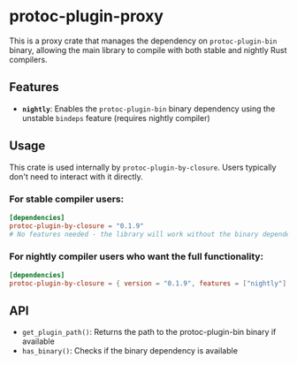 # protoc-plugin-proxy

This is a proxy crate that manages the dependency on `protoc-plugin-bin` binary, allowing the main library to compile with both stable and nightly Rust compilers.

## Features

- **`nightly`**: Enables the `protoc-plugin-bin` binary dependency using the unstable `bindeps` feature (requires nightly compiler)

## Usage

This crate is used internally by `protoc-plugin-by-closure`. Users typically don't need to interact with it directly.

### For stable compiler users:
```toml
[dependencies]
protoc-plugin-by-closure = "0.1.9"
# No features needed - the library will work without the binary dependency
```

### For nightly compiler users who want the full functionality:
```toml
[dependencies]
protoc-plugin-by-closure = { version = "0.1.9", features = ["nightly"] }
```

## API

- `get_plugin_path()`: Returns the path to the protoc-plugin-bin binary if available
- `has_binary()`: Checks if the binary dependency is available
